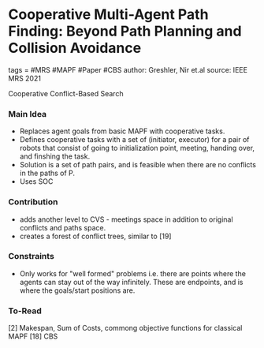 # Cooperative Multi-Agent Path Finding: Beyond Path Planning and Collision Avoidance
tags = #MRS #MAPF #Paper #CBS
author: Greshler, Nir et.al
source: IEEE MRS 2021


Cooperative Conflict-Based Search
### Main Idea 
* Replaces agent goals from basic MAPF with cooperative tasks.
* Defines cooperative tasks with a set of (initiator, executor) for a pair of robots that consist of going to initialization point, meeting, handing over, and finshing the task.
* Solution is a set of path pairs, and is feasible when there are no conflicts in the paths of P.
* Uses SOC

### Contribution
* adds another level to CVS - meetings space in addition to original conflicts and paths space.
* creates a forest of conflict trees, similar to [19]

### Constraints
* Only works for "well formed" problems i.e. there are points where the agents can stay out of the way infinitely. These are endpoints, and is where the goals/start positions are.

### To-Read
[2] Makespan, Sum of Costs, commong objective functions for classical MAPF
[18] CBS



